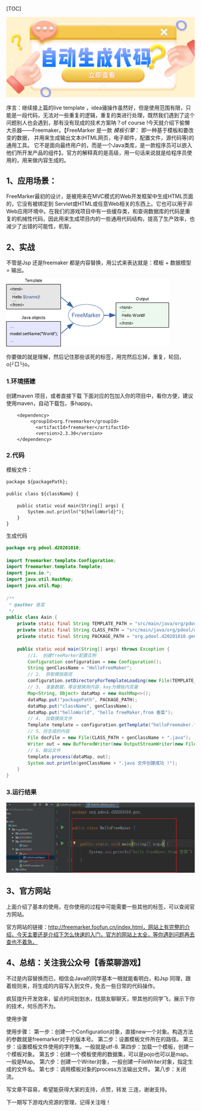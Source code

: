 [TOC]

![image-20201010234737816](..\img\20201010\1.png)

序言：继续接上篇的live template ，idea骚操作虽然好，但是使用范围有限，只能是一段代码，无法对一些重复的逻辑，重复的类进行处理，既然我们遇到了这个问题别人也会遇到，那有没有现成的技术方案呐？of course !今天就介绍下偷懒大杀器——Freemaker。【FreeMarker 是一款 *模板引擎*： 即一种基于模板和要改变的数据， 并用来生成输出文本(HTML网页，电子邮件，配置文件，源代码等)的通用工具。 它不是面向最终用户的，而是一个Java类库，是一款程序员可以嵌入他们所开发产品的组件】。官方的解释真的是高级，用一句话来说就是给程序员使用的，用来做内容生成的。

## 1、应用场景：

FreeMarker最初的设计，是被用来在MVC模式的Web开发框架中生成HTML页面的，它没有被绑定到 Servlet或HTML或任意Web相关的东西上。它也可以用于非Web应用环境中。在我们的游戏项目中有一些缓存类，和查询数据库的代码是重复的机械性代码，因此用来生成项目内的一些通用代码结构，提高了生产效率，也减少了出错的可能性，机智。

## 2、实战

不管是Jsp 还是freemaker 都是内容替换，用公式来表达就是：模板 + 数据模型 = 输出。

![image-20201010234737816](..\img\20201010\2.png)

你要做的就是理解，然后记住那些该死的标签，用完然后忘掉，重复，轮回，o(╯□╰)o。

### 1.环境搭建

创建maven 项目，或者直接下载 下面对应的包加入你的项目中，看你方便，建议使用maven，自动下载包，多happy。

```
    <dependency>
         <groupId>org.freemarker</groupId>
           <artifactId>freemarker</artifactId>
           <version>2.3.30</version>
    </dependency>
```

### 2.代码

模板文件：

```
package ${packagePath};

public class ${className} {

    public static void main(String[] args) {
        System.out.println("${helloWorld}");
    }
}
```

生成代码

```java
package org.pdool.d20201010;

import freemarker.template.Configuration;
import freemarker.template.Template;
import java.io.*;
import java.util.HashMap;
import java.util.Map;

/**
 * @author 香菜
 */
public class Aain {
    private static final String TEMPLATE_PATH = "src/main/java/org/pdool/d20201010";
    private static final String CLASS_PATH = "src/main/java/org/pdool/d20201010/gen/";
    private static final String PACKAGE_PATH = "org.pdool.d20201010.gen";

    public static void main(String[] args) throws Exception {
        //1、 创建freeMarker配置实例
        Configuration configuration = new Configuration();
        String genClassName = "HelloFreeMaker";
        // 2、 获取模版路径
        configuration.setDirectoryForTemplateLoading(new File(TEMPLATE_PATH));
        // 3、 准备数据，等会替换用内容，key为模板内变量
        Map<String, Object> dataMap = new HashMap<>();
        dataMap.put("packagePath", PACKAGE_PATH);
        dataMap.put("className", genClassName);
        dataMap.put("helloWorld", "hello freeMaker,from 香菜");
        // 4、 加载模版文件
        Template template = configuration.getTemplate("helloFreemaker.ftl");
        // 5、将生成的内容
        File docFile = new File(CLASS_PATH + genClassName + ".java");
        Writer out = new BufferedWriter(new OutputStreamWriter(new FileOutputStream(docFile)));
        // 6、输出文件
        template.process(dataMap, out);
        System.out.println(genClassName + ".java 文件创建成功 !");
    }
}

```

### 3.运行结果

![image-20201010231751947](..\img\20201010\3.png)

## 3、官方网站

上面介绍了基本的使用，在你使用的过程中可能需要一些其他的标签，可以查阅官方网站。

官方网站的链接：http://freemarker.foofun.cn/index.html，网站上有完整的介绍，今天主要还是介绍下怎么快速的入门，官方的网站上太全，等你遇到问题再去查也不着急。

## 4、总结：关注我公众号【香菜聊游戏】

不过是内容替换而已，相信会Java的同学基本一眼就能看明白，和Jsp 同理，跟着规则来，将生成的内容写入到文件，免去一些日常的代码操作。

疯狂提升开发效率，留点时间划划水，找朋友聊聊天，带其他的同学飞，展示下你的技术，何乐而不为。

使用步骤

   使用步骤：
第一步：创建一个Configuration对象，直接new一个对象。构造方法的参数就是freemarker对于的版本号。
第二步：设置模板文件所在的路径。
第三步：设置模板文件使用的字符集。一般就是utf-8.
第四步：加载一个模板，创建一个模板对象。
第五步：创建一个模板使用的数据集，可以是pojo也可以是map。一般是Map。
第六步：创建一个Writer对象，一般创建一FileWriter对象，指定生成的文件名。
第七步：调用模板对象的process方法输出文件。
第八步：关闭流。

写文章不容易，希望能获得大家的支持，点赞，转发 三连，谢谢支持。

下一期写下游戏内资源的管理，记得关注哦！